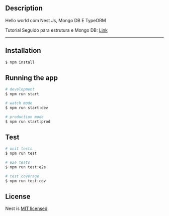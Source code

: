 

## Description



Hello world com Nest Js, Mongo DB E TypeORM

Tutorial Seguido para estrutura e Mongo DB: [Link](https://www.youtube.com/watch?v=6mXi2RY5Wtw&list=PLryJIoSncQyNzHHbHMPQkjPRP3Kv0ICnq&index=4) 

---

## Installation

```bash
$ npm install
```

## Running the app

```bash
# development
$ npm run start

# watch mode
$ npm run start:dev

# production mode
$ npm run start:prod
```

## Test

```bash
# unit tests
$ npm run test

# e2e tests
$ npm run test:e2e

# test coverage
$ npm run test:cov
```

## License

  Nest is [MIT licensed](LICENSE).
